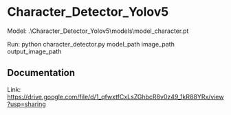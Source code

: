 # Character_Detector_Yolov5
Model: .\Character_Detector_Yolov5\models\model_character.pt 

Run: python character_detector.py model_path image_path output_image_path
 ## Documentation
 Link: https://drive.google.com/file/d/1_qfwxtfCxLsZGhbcR8v0z49_1kR88YRx/view?usp=sharing
